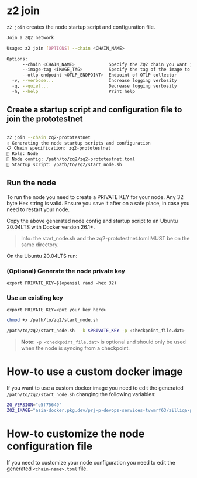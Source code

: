 # z2 join

`z2 join` creates the node startup script and configuration file.

```bash
Join a ZQ2 network

Usage: z2 join [OPTIONS] --chain <CHAIN_NAME>

Options:
      --chain <CHAIN_NAME>             Specify the ZQ2 chain you want join [possible values: zq2-infratest, zq2-devnet, zq2-prototestnet, zq2-protomainnet, zq2-testnet, zq2-mainnet]
      --image-tag <IMAGE_TAG>          Specify the tag of the image to run
      --otlp-endpoint <OTLP_ENDPOINT>  Endpoint of OTLP collector
  -v, --verbose...                     Increase logging verbosity
  -q, --quiet...                       Decrease logging verbosity
  -h, --help                           Print help
```

## Create a startup script and configuration file to join the prototestnet

```bash

z2 join --chain zq2-prototestnet
✌️ Generating the node startup scripts and configuration
📋 Chain specification: zq2-prototestnet
👤 Role: Node
💾 Node config: /path/to/zq2/zq2-prototestnet.toml
💾 Startup script: /path/to/zq2/start_node.sh
```

## Run the node

To run the node you need to create a PRIVATE KEY for your node.
Any 32 byte Hex string is valid. Ensure you save it after on a safe place, in case you need
to restart your node.

Copy the above generated node config and startup script to an Ubuntu 20.04LTS with
Docker version 26.1+.

>Info: the start_node.sh and the zq2-prototestnet.toml MUST be on the same directory.

On the Ubuntu 20.04LTS run:

### (Optional) Generate the node private key

`export PRIVATE_KEY=$(openssl rand -hex 32)`

### Use an existing key

`export PRIVATE_KEY=<put your key here>`


```bash
chmod +x /path/to/zq2/start_node.sh

/path/to/zq2/start_node.sh  -k $PRIVATE_KEY -p <checkpoint_file.dat>
```
> **Note:** `-p <checkpoint_file.dat>` is optional and should only be used when the node is syncing from a checkpoint.

# How-to use a custom docker image

If you want to use a custom docker image you need to edit the generated `/path/to/zq2/start_node.sh` changing the following variables:

```bash
ZQ_VERSION="e5f75649"
ZQ2_IMAGE="asia-docker.pkg.dev/prj-p-devops-services-tvwmrf63/zilliqa-public/zq2:${ZQ_VERSION}"
```

# How-to customize the node configuration file

If you need to customize your node configuration you need to edit the generated `<chain-name>.toml` file.
